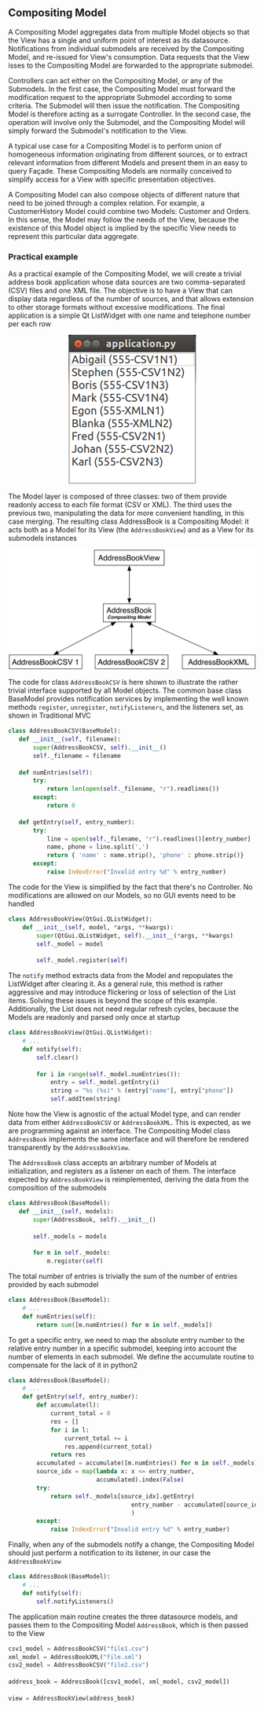 ## Compositing Model

A Compositing Model aggregates data from multiple Model objects so that the
View has a single and uniform point of interest as its datasource.
Notifications from individual submodels are received by the Compositing Model,
and re-issued for View's consumption. Data requests that the View isses to the
Compositing Model are forwarded to the appropriate submodel.

Controllers can act either on the Compositing Model, or any of the Submodels.
In the first case, the Compositing Model must forward the modification request
to the appropriate Submodel according to some criteria. The Submodel will then
issue the notification. The Compositing Model is therefore acting as a
surrogate Controller.  In the second case, the operation will involve only the
Submodel, and the Compositing Model will simply forward the Submodel's
notification to the View.

A typical use case for a Compositing Model is to perform union of homogeneous
information originating from different sources, or to extract relevant
information from different Models and present them in an easy to query Façade.
These Compositing Models are normally conceived to simplify access for a View with
specific presentation objectives. 

A Compositing Model can also compose objects of different nature that need to be joined
through a complex relation. For example, a CustomerHistory Model could combine two Models:
Customer and Orders. In this sense, the Model may follow the needs of the View, because
the existence of this Model object is implied by the specific View needs to represent
this particular data aggregate.


### Practical example

As a practical example of the Compositing Model, we will create a trivial address book application whose data sources are two
comma-separated (CSV) files and one XML file. The objective is to have a View
that can display data regardless of the number of sources, and that allows
extension to other storage formats without excessive modifications. The final
application is a simple Qt ListWidget with one name and telephone number per
each row

<p align="center">
    <img src="images/CompositingModel/compositingmodel-screenshot.png" /> 
</p>

The Model layer is composed of three classes: two of them provide readonly
access to each file format (CSV or XML). The third uses the previous two,
manipulating the data for more convenient handling, in this case merging. The
resulting class AddressBook is a Compositing Model: it acts both as a Model for
its View (the ``AddressBookView``) and as a View for its submodels instances

<p align="center">
    <img src="images/CompositingModel/compositingmodel.png" />
</p>

The code for class ``AddressBookCSV`` is here shown to illustrate the rather
trivial interface supported by all Model objects. The common base class
BaseModel provides notification services by implementing the well known methods
``register``, ``unregister``, ``notifyListeners``, and the listeners set, as shown in Traditional MVC

```python
class AddressBookCSV(BaseModel):
   def __init__(self, filename):
       super(AddressBookCSV, self).__init__()
       self._filename = filename

   def numEntries(self):
       try:
           return len(open(self._filename, "r").readlines())
       except:
           return 0

   def getEntry(self, entry_number):
       try:
           line = open(self._filename, "r").readlines()[entry_number]
           name, phone = line.split(',')
           return { 'name' : name.strip(), 'phone' : phone.strip()}
       except:
           raise IndexError("Invalid entry %d" % entry_number)
```

The code for the View is simplified by the fact that there's no Controller. No
modifications are allowed on our Models, so no GUI events need to be handled

```python
class AddressBookView(QtGui.QListWidget):
    def __init__(self, model, *args, **kwargs):
        super(QtGui.QListWidget, self).__init__(*args, **kwargs)
        self._model = model

        self._model.register(self)
```

The ``notify`` method extracts data from the Model and repopulates the ListWidget after clearing it. As a general rule, this method is rather aggressive and may introduce flickering or loss of selection of the List items. Solving these issues is beyond the scope of this example. Additionally, the List does not need regular refresh cycles, because the Models are readonly and parsed only once at startup

```python
class AddressBookView(QtGui.QListWidget):
    # ...
    def notify(self):
        self.clear()

        for i in range(self._model.numEntries()):
            entry = self._model.getEntry(i)
            string = "%s (%s)" % (entry["name"], entry["phone"])
            self.addItem(string)
```

Note how the View is agnostic of the actual Model type, and can render data from either ``AddressBookCSV`` or ``AddressBookXML``. This is expected, as we are programming against an interface. The Compositing Model class ``AddressBook`` implements the same interface and will therefore be rendered transparently by the ``AddressBookView``. 

The ``AddressBook`` class accepts an arbitrary number of Models at initialization, and registers as a listener on each of them. The interface expected by ``AddressBookView`` is reimplemented, deriving the data from the composition of the submodels 

```python
class AddressBook(BaseModel):
   def __init__(self, models):
       super(AddressBook, self).__init__()

       self._models = models

       for m in self._models:
           m.register(self)
```

The total number of entries is trivially the sum of the number of entries
provided by each submodel 

```python
class AddressBook(BaseModel):
    # ...
    def numEntries(self):
        return sum([m.numEntries() for m in self._models])
```

To get a specific entry, we need to map the absolute entry number to the
relative entry number in a specific submodel, keeping into account the number
of elements in each submodel. We define the accumulate routine to compensate
for the lack of it in python2 

```python
class AddressBook(BaseModel):
    # ...
    def getEntry(self, entry_number):
        def accumulate(l):
            current_total = 0
            res = []
            for i in l:
                current_total += i
                res.append(current_total)
            return res
        accumulated = accumulate([m.numEntries() for m in self._models])
        source_idx = map(lambda x: x <= entry_number,
                         accumulated).index(False)
        try:
            return self._models[source_idx].getEntry(
                                   entry_number - accumulated[source_idx]
                                   )
        except:
            raise IndexError("Invalid entry %d" % entry_number)
```

Finally, when any of the submodels notify a change, the Compositing Model
should just perform a notification to its listener, in our case the
``AddressBookView``

```python
class AddressBook(BaseModel):
    # ...
    def notify(self):
        self.notifyListeners()
```

The application main routine creates the three datasource models, and passes
them to the Compositing Model ``AddressBook``, which is then passed to the View 

```python
csv1_model = AddressBookCSV("file1.csv")
xml_model = AddressBookXML("file.xml")
csv2_model = AddressBookCSV("file2.csv")

address_book = AddressBook([csv1_model, xml_model, csv2_model])

view = AddressBookView(address_book)
```


